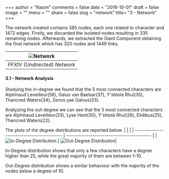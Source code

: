 +++
author = "Rasim"
comments = false
date = "2016-10-01"
draft = false
image = ""
menu = ""
share = false
slug = "network"
title= "3 - Network"
+++

The network created contains 385 nodes, each one related to character and 1472 edges. Firstly, we discarded the isolated nodes resulting in 335 remaining nodes. Afterwards, we extracted the Giant Component obtaining the final network which has 320 nodes and 1449 links.

| ![Network](/images/network.png) |
| :-----------------------------: |
|  _FFXIV (Undirected) Network_   |

#### 3.1 - Network Analysis

Studying the in-degree we found that the 5 most connected characters are Alphinaud Leveilleur(56), Gaius van Baelsar(37), Y'shtola Rhul(35), Thancred Waters(34), Zenos yae Galvus(33).

Analyzing the out-degree we can see that the 5 most connected characters are Alphinaud Leveilleur(33), Lyse Hext(30), Y'shtola Rhul(26), Elidibus(25), Thancred Waters(22).

The plots of the degree distributions are reported below.
| | |
| ------------------------------------------ | ------------------------------------------ |
| ![In-Degree Distribution](/images/in-degree.jpeg) | ![Out-Degree Distribution](/images/out-degree.jpeg)|

In-Degree distribution shows that only a few characters have a degree higher than 25, while the great majority of them are between 1-10.

Out-Degree distribution shows a similar behaviour with the majority of the nodes below a degree of 10.

<!--
Powerlaw, random network should be added
-->
